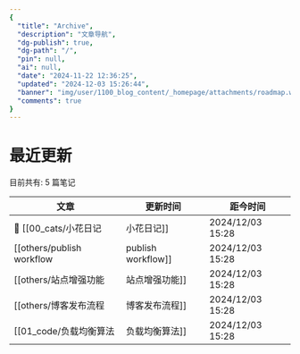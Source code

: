 ```yaml
---
{
  "title": "Archive",
  "description": "文章导航",
  "dg-publish": true,
  "dg-path": "/",
  "pin": null,
  "ai": null,
  "date": "2024-11-22 12:36:25",
  "updated": "2024-12-03 15:26:44",
  "banner": "img/user/1100_blog_content/_homepage/attachments/roadmap.webp",
  "comments": true
}
---
```



# 最近更新
目前共有: 5 篇笔记

| 文章 | 更新时间 | 距今时间 |
| --- | --- | --- |
| 🎯  [[00_cats/小花日记|小花日记]] | 2024/12/03 15:28 | 50分钟前 |
| [[others/publish workflow|publish workflow]] | 2024/12/03 15:28 | 50分钟前 |
| [[others/站点增强功能|站点增强功能]] | 2024/12/03 15:28 | 50分钟前 |
| [[others/博客发布流程|博客发布流程]] | 2024/12/03 15:28 | 50分钟前 |
| [[01_code/负载均衡算法|负载均衡算法]] | 2024/12/03 15:28 | 50分钟前 |





